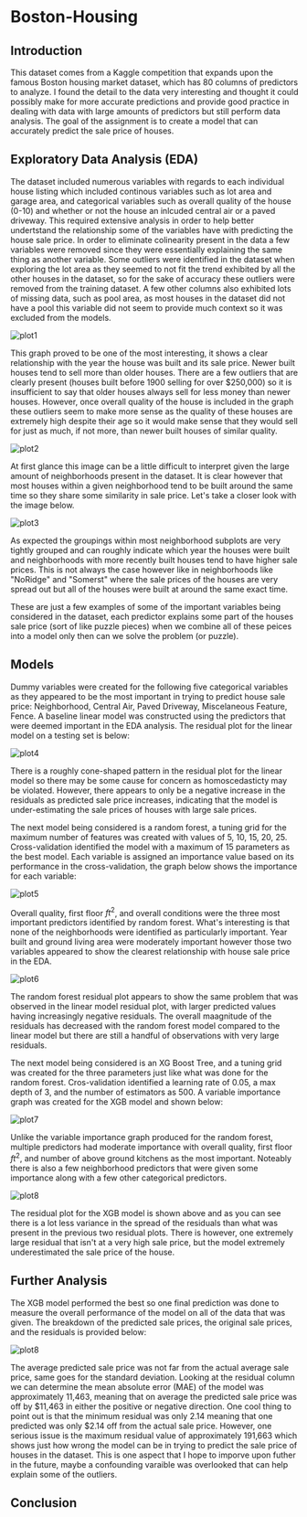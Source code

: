 # Boston-Housing

## Introduction

  This dataset comes from a Kaggle competition that expands upon the famous Boston housing market dataset, which has 80 columns of predictors to analyze. I found the detail to the data very interesting and thought it could possibly make for more accurate predictions and provide good practice in dealing with data with large amounts of predictors but still perform data analysis. The goal of the assignment is to create a model that can accurately predict the sale price of houses.

## Exploratory Data Analysis (EDA)

  The dataset included numerous variables with regards to each individual house listing which included continous variables such as lot area and garage area, and categorical variables such as overall quality of the house (0-10) and whether or not the house an inlcuded central air or a paved driveway. This required extensive analysis in order to help better undertstand the relationship some of the variables have with predicting the house sale price. In order to eliminate colinearity present in the data a few variables were removed since they were essentially explaining the same thing as another variable.
  Some outliers were identified in the dataset when exploring the lot area as they seemed to not fit the trend exhibited by all the other houses in the dataset, so for the sake of accuracy these outliers were removed from the training dataset. A few other columns also exhibited lots of missing data, such as pool area, as most houses in the dataset did not have a pool this variable did not seem to provide much context so it was excluded from the models.
  
![plot1](Plots/housing-year-quality.png)

  This graph proved to be one of the most interesting, it shows a clear relationship with the year the house was built and its sale price. Newer built houses tend to sell more than older houses. There are a few outliers that are clearly present (houses built before 1900 selling for over $250,000) so it is insufficient to say that older houses always sell for less money than newer houses. However, once overall quality of the house is included in the graph these outliers seem to make more sense as the quality of these houses are extremely high despite their age so it would make sense that they would sell for just as much, if not more, than newer built houses of similar quality.

![plot2](Plots/housing-neighborhood.png)

  At first glance this image can be a little difficult to interpret given the large amount of neighborhoods present in the dataset. It is clear however that most houses within a given neighborhood tend to be built around the same time so they share some similarity in sale price. Let's take a closer look with the image below.
  
![plot3](Plots/housing-neighborhood2.png)

As expected the groupings within most neighborhood subplots are very tightly grouped and can roughly indicate which year the houses were built and neighborhoods with more recently built houses tend to have higher sale prices. This is not always the case however like in neighborhoods like "NoRidge" and "Somerst" where the sale prices of the houses are very spread out but all of the houses were built at around the same exact time.

These are just a few examples of some of the important variables being considered in the dataset, each predictor explains some part of the houses sale price (sort of like puzzle pieces) when we combine all of these peices into a model only then can we solve the problem (or puzzle).

## Models

  Dummy variables were created for the following five categorical variables as they appeared to be the most important in trying to predict house sale price: Neighborhood, Central Air, Paved Driveway, Miscelaneous Feature, Fence. A baseline linear model was constructed using the predictors that were deemed important in the EDA analysis. The residual plot for the linear model on a testing set is below:
  
![plot4](Plots/linear-res.png)

  There is a roughly cone-shaped pattern in the residual plot for the linear model so there may be some cause for concern as homoscedasticty may be violated. However, there appears to only be a negative increase in the residuals as predicted sale price increases, indicating that the model is under-estimating the sale prices of houses with large sale prices.

  The next model being considered is a random forest, a tuning grid for the maximum number of features was created with values of 5, 10, 15, 20, 25. Cross-validation identified the model with a maximum of 15 parameters as the best model. Each variable is assigned an importance value based on its performance in the cross-validation, the graph below shows the importance for each variable:
  
![plot5](Plots/rf-varimp2.png)

  Overall quality, first floor $ft^2$, and overall conditions were the three most important predictors identified by random forest. What's interesting is that none of the neighborhoods were identified as particularly important. Year built and ground living area were moderately important however those two variables appeared to show the clearest relationship with house sale price in the EDA.

![plot6](Plots/rf-res.png)

  The random forest residual plot appears to show the same problem that was observed in the linear model residual plot, with larger predicted values having increasingly negative residuals. The overall maagnitude of the residuals has decreased with the random forest model compared to the linear model but there are still a handful of observations with very large residuals.
  
  The next model being considered is an XG Boost Tree, and a tuning grid was created for the three parameters just like what was done for the random forest. Cros-validation identified a learning rate of 0.05, a max depth of 3, and the number of estimators as 500. A variable importance graph was created for the XGB model and shown below:
  
![plot7](Plots/xgb-varimp2.png)

  Unlike the variable importance graph produced for the random forest, multiple predictors had moderate importance with overall quality, first floor $ft^2$, and number of above ground kitchens as the most important. Noteably there is also a few neighborhood predictors that were given some importance along with a few other categorical predictors.
  
![plot8](Plots/xgb-res.png)

  The residual plot for the XGB model is shown above and as you can see there is a lot less variance in the spread of the residuals than what was present in the previous two residual plots. There is however, one extremely large residual that isn't at a very high sale price, but the model extremely underestimated the sale price of the house.
  
## Further Analysis

  The XGB model performed the best so one final prediction was done to measure the overall performance of the model on all of the data that was given. The breakdown of the predicted sale prices, the original sale prices, and the residuals is provided below:

![plot8](Plots/final_breakdown.png)

  The average predicted sale price was not far from the actual average sale price, same goes for the standard deviation. Looking at the residual column we can determine the mean absolute error (MAE) of the model was approximately 11,463, meaning that on average the predicted sale price was off by $11,463 in either the positive or negative direction. One cool thing to point out is that the minimum residual was only 2.14 meaning that one predicted was only $2.14 off from the actual sale price. However, one serious issue is the maximum residual value of approximately 191,663 which shows just how wrong the model can be in trying to predict the sale price of houses in the dataset. This is one aspect that I hope to imporve upon futher in the future, maybe a confounding varaible was overlooked that can help explain some of the outliers.
  
## Conclusion
